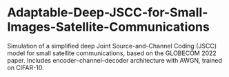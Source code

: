 # Adaptable-Deep-JSCC-for-Small-Images-Satellite-Communications
Simulation of a simplified deep Joint Source-and-Channel Coding (JSCC) model for small satellite communications, based on the GLOBECOM 2022 paper. Includes encoder–channel–decoder architecture with AWGN, trained on CIFAR-10.
